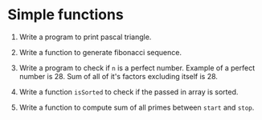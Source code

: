 # Simple functions

1. Write a program to print pascal triangle.

2. Write a function to generate fibonacci sequence.

3. Write a program to check if `n` is a perfect number. Example of a perfect
   number is 28. Sum of all of it's factors excluding itself is 28.

4. Write a function `isSorted` to check if the passed in array is sorted.

5. Write a function to compute sum of all primes between `start` and `stop`.
